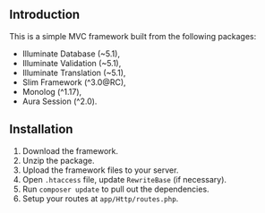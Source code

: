 ## Introduction

This is a simple MVC framework built from the following packages:

- Illuminate Database (~5.1),
- Illuminate Validation (~5.1),
- Illuminate Translation (~5.1),
- Slim Framework (^3.0@RC),
- Monolog (^1.17),
- Aura Session (^2.0).

## Installation

1. Download the framework.
2. Unzip the package.
3. Upload the framework files to your server.
4. Open ```.htaccess``` file, update ```RewriteBase``` (if necessary).
5. Run ```composer update``` to pull out the dependencies.
6. Setup your routes at ```app/Http/routes.php```.
